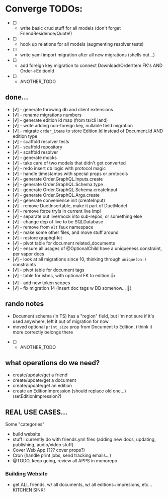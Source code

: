 # Converge TODOs:

- [ ] - write basic crud stuff for all models (don't forget FriendResidence/Quote!)
- [ ] - hook up relations for all models (augmenting resolver tests)
- [ ] - write yaml import migration after all new migrations (shells out...)
- [ ] - add foreign key migration to connect Download/OrderItem FK's AND Order->EditionId

- [ ] - ANOTHER_TODO

## done...

- [√] - generate throwing db and client extensions
- [√] - rename migrations numbers
- [√] - generate edition id map (from ts/cli land)
- [√] - write adding non-foreign key, nullable field migration
- [√] - migrate `order_items` to store Edition.Id instead of Document.Id AND edition type
- [√] - scaffold resolver tests
- [√] - scaffold repository
- [√] - scaffold resolver
- [√] - generate mocks
- [√] - take care of two models that didn't get converted
- [√] - redo insert db logic with protocol magic
- [√] - handle timestamps with special props or protocols
- [√] - generate Order.GraphQL.Inputs.create
- [√] - generate Order.GraphQL.Schema.type
- [√] - generate Order.GraphQL.Schema.createInput
- [√] - generate Order.GraphQL.Args.create
- [√] - generate convenience init (createInput)
- [√] - remove DuetInsertable, make it part of DuetModel
- [√] - remove force try!s in current live impl
- [√] - separate out live/mock into sub-repos, or something else
- [√] - change dep of live to be SQLDatabase
- [√] - remove from `Alt` faux namespace
- [√] - make some other files, and move stuff around
- [√] - restore graphql-kit
- [√] - pivot table for document related_documents
- [√] - ensure all usages of @OptionalChild have a uniqueness constraint, per vapor docs
- [√] - look at all migrations since 10, thinking through `unique(on:)` constraints
- [√] - pivot table for document tags
- [√] - table for isbns, with optional FK to edition 👍
- [√] - add new token scopes
- [√] - fix migration 14 (insert doc tags w DB somehow... 🤔)

## rando notes

- Document schema (in TS) has a "region" field, but I'm not sure if it's used anywhere,
  left it out of migration for now
- moved optional `print_size` prop from Document to Edition, i think it more correctly
  belongs there

- [ ] - ANOTHER_TODO

## what operations do we need?

- create/update/get a friend
- create/update/get a document
- create/update/get an edition
- create an EditionImpression (should replace old one...) (setEditionImpression?)

## REAL USE CASES...

Some "categories"

- build website
- stuff i currently do with friends.yml files (adding new docs, updating, publishing,
  audio/video stuff)
- Cover Web App (??? cover props?)
- Cron (handle print jobs, send tracking emails...)
- @TODO, keep going, review all APPS in monorepo

### Building Website

- get ALL friends, w/ all documents, w/ all editions+impresions, etc... KITCHEN SINK!
